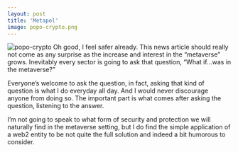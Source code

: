 ```yaml
---
layout: post
title: 'Metapol'
image: popo-crypto.png
---
```


![popo-crypto]({{site.url}}/assets/img/popo-crypto.png)
Oh good, I feel safer already. This news article should really not come as any surprise as the increase and interest in the “metaverse” grows. Inevitably every sector is going to ask that question, “What if…was in the metaverse?” 

Everyone’s welcome to ask the question, in fact, asking that kind of question is what I do everyday all day. And I would never discourage anyone from doing so. The important part is what comes after asking the question, listening to the answer.

I’m not going to speak to what form of security and protection we will naturally find in the metaverse setting, but I do find the simple application of a web2 entity to be not quite the full solution and indeed a bit humorous to consider. 